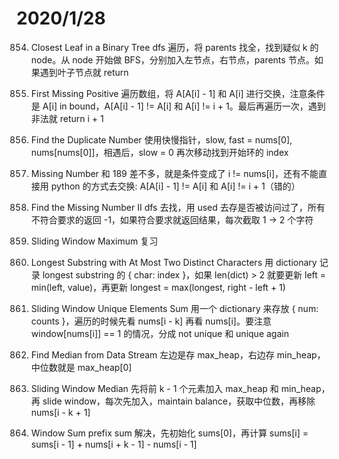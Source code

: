 # 2020/1/28

854. Closest Leaf in a Binary Tree
dfs 遍历，将 parents 找全，找到疑似 k 的 node。从 node 开始做 BFS，分别加入左节点，右节点，parents 节点。如果遇到叶子节点就 return

189. First Missing Positive
遍历数组，将 A[A[i] - 1] 和 A[i] 进行交换，注意条件是 A[i] in bound，A[A[i] - 1] != A[i] 和 A[i] != i + 1。最后再遍历一次，遇到非法就 return i + 1

633. Find the Duplicate Number
使用快慢指针，slow, fast = nums[0], nums[nums[0]]，相遇后，slow = 0 再次移动找到开始环的 index

196. Missing Number
和 189 差不多，就是条件变成了 i != nums[i]，还有不能直接用 python 的方式去交换: A[A[i] - 1] != A[i] 和 A[i] != i + 1（错的）

570. Find the Missing Number II
dfs 去找，用 used 去存是否被访问过了，所有不符合要求的返回 -1，如果符合要求就返回结果，每次截取 1 -> 2 个字符

362. Sliding Window Maximum
复习

928. Longest Substring with At Most Two Distinct Characters
用 dictionary 记录 longest substring 的 { char: index }，如果 len(dict) > 2 就要更新 left = min(left, value)，再更新 longest = max(longest, right - left + 1)

692. Sliding Window Unique Elements Sum
用一个 dictionary 来存放 { num: counts }，遍历的时候先看 nums[i - k] 再看 nums[i]。要注意 window[nums[i]] == 1 的情况，分成 not unique 和 unique again

81. Find Median from Data Stream
左边是存 max_heap，右边存 min_heap，中位数就是 max_heap[0]

360. Sliding Window Median
先将前 k - 1 个元素加入 max_heap 和 min_heap，再 slide window，每次先加入，maintain balance，获取中位数，再移除 nums[i - k + 1]

604. Window Sum
prefix sum 解决，先初始化 sums[0]，再计算 sums[i] = sums[i - 1] + nums[i + k - 1] - nums[i - 1]